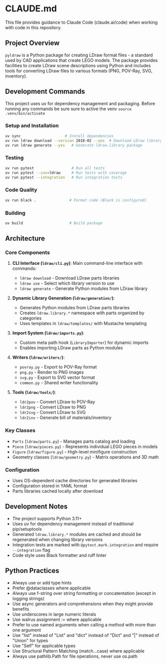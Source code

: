 # CLAUDE.md

This file provides guidance to Claude Code (claude.ai/code) when working with code in this repository.

## Project Overview

`pyldraw` is a Python package for creating LDraw format files - a standard used by CAD applications that create LEGO models. The package provides facilities to create LDraw scene descriptions using Python and includes tools for converting LDraw files to various formats (PNG, POV-Ray, SVG, inventory).

## Development Commands

This project uses uv for dependency management and packaging.
Before running any commands be sure sure to active the venv `source .venv/bin/activate`


### Setup and Installation
```bash
uv sync                    # Install dependencies
uv run ldraw download --version 2018-02 --yes  # Download LDraw library
uv run ldraw generate --yes   # Generate ldraw.library package
```

### Testing
```bash
uv run pytest                 # Run all tests
uv run pytest --cov=ldraw     # Run tests with coverage
uv run pytest --integration   # Run integration tests
```

### Code Quality
```bash
uv run black .               # Format code (Black is configured)
```

### Building
```bash
uv build                     # Build package
```

## Architecture

### Core Components

1. **CLI Interface (`ldraw/cli.py`)**: Main command-line interface with commands:
   - `ldraw download` - Download LDraw parts libraries
   - `ldraw use` - Select which library version to use
   - `ldraw generate` - Generate Python modules from LDraw library

2. **Dynamic Library Generation (`ldraw/generation/`)**: 
   - Generates Python modules from LDraw parts libraries
   - Creates `ldraw.library.*` namespace with parts organized by categories
   - Uses templates in `ldraw/templates/` with Mustache templating

3. **Import System (`ldraw/imports.py`)**:
   - Custom meta path hook (`LibraryImporter`) for dynamic imports
   - Enables importing LDraw parts as Python modules

4. **Writers (`ldraw/writers/`)**:
   - `povray.py` - Export to POV-Ray format
   - `png.py` - Render to PNG images  
   - `svg.py` - Export to SVG vector format
   - `common.py` - Shared writer functionality

5. **Tools (`ldraw/tools/`)**:
   - `ldr2pov` - Convert LDraw to POV-Ray
   - `ldr2png` - Convert LDraw to PNG
   - `ldr2svg` - Convert LDraw to SVG
   - `ldr2inv` - Generate bill of materials/inventory

### Key Classes

- `Parts` (`ldraw/parts.py`) - Manages parts catalog and loading
- `Piece` (`ldraw/pieces.py`) - Represents individual LEGO pieces in models
- `Figure` (`ldraw/figure.py`) - High-level minifigure construction
- Geometry classes (`ldraw/geometry.py`) - Matrix operations and 3D math

### Configuration

- Uses OS-dependent cache directories for generated libraries
- Configuration stored in YAML format
- Parts libraries cached locally after download

## Development Notes

- The project supports Python 3.11+
- Uses uv for dependency management instead of traditional pip/setuptools
- Generated `ldraw.library.*` modules are cached and should be regenerated when changing library versions
- Integration tests are marked with `@pytest.mark.integration` and require `--integration` flag
- Code style uses Black formatter and ruff linter

## Python Practices
- Always use or add type hints
- Prefer @dataclasses where applicable
- Always use f-string over string formatting or concatentation (except in logging strings)
- Use async generators and comprehensions when they might provide benefits
- Use underscores in large numeric literals
- Use walrus assignment := where applicable
- Prefer to use named arguments when calling a method with more than one argument
- Use "list" instead of "List" and "dict" instead of "Dict" and "|" instead of "Union" for types
- Use "Self" for applicable types
- Use Structural Pattern Matching (match...case) where applicable
- Always use pathlib.Path for file operations, never use os.path